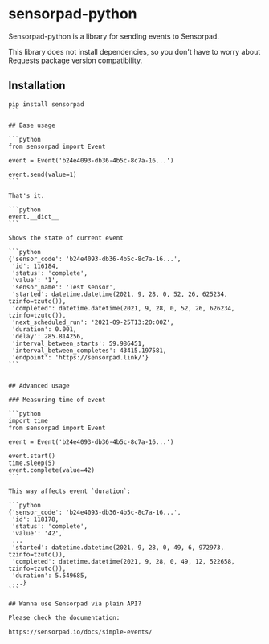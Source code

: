 # sensorpad-python

Sensorpad-python is a library for sending events to Sensorpad.

This library does not install dependencies, so you don't have to worry about Requests package version compatibility.


## Installation

````
pip install sensorpad
```

## Base usage

```python
from sensorpad import Event

event = Event('b24e4093-db36-4b5c-8c7a-16...')

event.send(value=1)
```

That's it.

```python
event.__dict__
```

Shows the state of current event

```python
{'sensor_code': 'b24e4093-db36-4b5c-8c7a-16...',
 'id': 116184,
 'status': 'complete',
 'value': '1',
 'sensor_name': 'Test sensor',
 'started': datetime.datetime(2021, 9, 28, 0, 52, 26, 625234, tzinfo=tzutc()),
 'completed': datetime.datetime(2021, 9, 28, 0, 52, 26, 626234, tzinfo=tzutc()),
 'next_scheduled_run': '2021-09-25T13:20:00Z',
 'duration': 0.001,
 'delay': 285.814256,
 'interval_between_starts': 59.986451,
 'interval_between_completes': 43415.197581,
 'endpoint': 'https://sensorpad.link/'}
```


## Advanced usage

### Measuring time of event

```python
import time
from sensorpad import Event

event = Event('b24e4093-db36-4b5c-8c7a-16...')

event.start()
time.sleep(5)
event.complete(value=42)
```

This way affects event `duration`:

```python
{'sensor_code': 'b24e4093-db36-4b5c-8c7a-16...',
 'id': 118178,
 'status': 'complete',
 'value': '42',
 ...
 'started': datetime.datetime(2021, 9, 28, 0, 49, 6, 972973, tzinfo=tzutc()),
 'completed': datetime.datetime(2021, 9, 28, 0, 49, 12, 522658, tzinfo=tzutc()),
 'duration': 5.549685,
 ...}
```

## Wanna use Sensorpad via plain API?

Please check the documentation: 

https://sensorpad.io/docs/simple-events/
